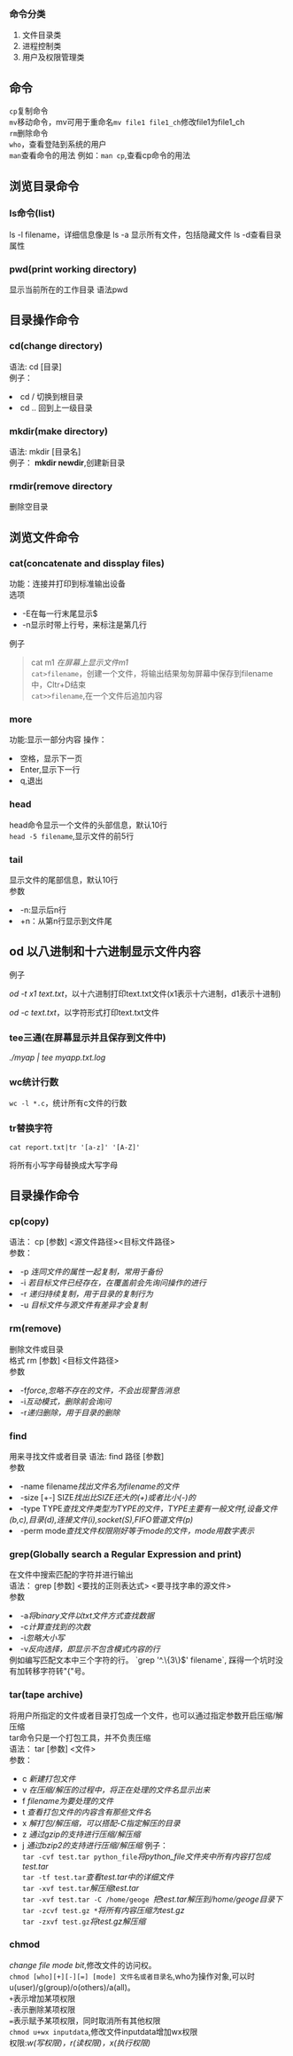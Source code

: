 ### 命令分类
1. 文件目录类
2. 进程控制类
3. 用户及权限管理类

## 命令
`cp`复制命令  
`mv`移动命令，mv可用于重命名`mv file1 file1_ch`修改file1为file1_ch  
`rm`删除命令    
`who`，查看登陆到系统的用户    
`man`查看命令的用法 例如：`man cp`,查看cp命令的用法   

## 浏览目录命令
### ls命令(list)
ls -l filename，详细信息像是
ls -a 显示所有文件，包括隐藏文件
ls -d查看目录属性
### pwd(print working directory)
显示当前所在的工作目录
语法pwd  
## 目录操作命令
### cd(change directory)
语法: cd [目录]  
例子：
<li>cd /  切换到根目录   
<li>cd .. 回到上一级目录  

### mkdir(make directory)  
语法: mkdir [目录名]  
例子： **mkdir newdir**,创建新目录  
### rmdir(remove directory
删除空目录 
## 浏览文件命令 
### cat(concatenate and dissplay files)
功能：连接并打印到标准输出设备  
选项
* -E在每一行末尾显示$  
* -n显示时带上行号，来标注是第几行    

例子
> cat m1 *在屏幕上显示文件m1*  
`cat>filename`，创建一个文件，将输出结果匆匆屏幕中保存到filename中，Cltr+D结束   
`cat>>filename`,在一个文件后追加内容  

### more
功能:显示一部分内容
操作：
<li>空格，显示下一页  
<li>Enter,显示下一行  
<li>q,退出  

### head
head命令显示一个文件的头部信息，默认10行  
`head -5 filename`,显示文件的前5行  
### tail
显示文件的尾部信息，默认10行  
参数  
<li> -n:显示后n行   
<li> +n：从第n行显示到文件尾  

## od 以八进制和十六进制显示文件内容

例子

*od -t x1 text.txt*，以十六进制打印text.txt文件(x1表示十六进制，d1表示十进制)

*od -c text.txt*，以字符形式打印text.txt文件

### tee三通(在屏幕显示并且保存到文件中)

*./myap | tee myapp.txt.log*

### wc统计行数

`wc -l *.c`，统计所有c文件的行数

### tr替换字符

`cat report.txt|tr '[a-z]' '[A-Z]'`

将所有小写字母替换成大写字母

## 目录操作命令
### cp(copy)
语法： cp [参数] <源文件路径><目标文件路径>  
参数：
<li> -p <i>连同文件的属性一起复制，常用于备份</i></li>
<li> -i <i>若目标文件已经存在，在覆盖前会先询问操作的进行</i></li>
<li> -r  <i>递归持续复制，用于目录的复制行为</i></li>
<li> -u <i>目标文件与源文件有差异才会复制</i></li>

### rm(remove)
删除文件或目录  
格式 rm [参数] <目标文件路径>  
参数  
<li>-f<i>force,忽略不存在的文件，不会出现警告消息</i></li>
<li>-i<i>互动模式，删除前会询问</i></li>
<li>-r<i>递归删除，用于目录的删除</i></li>  

### find
用来寻找文件或者目录 
语法: find 路径 [参数]   
参数  
<li> -name filename<i>找出文件名为filename的文件</i></li>  
<li>-size [+-] SIZE<i>找出比SIZE还大的(+)或者比小(-)的</i></li> 
<li>-type TYPE<i>查找文件类型为TYPE的文件，TYPE主要有一般文件f,设备文件(b,c),目录(d),连接文件(i),socket(S),FIFO管道文件(p)</i></li>  
<li>-perm mode<i>查找文件权限刚好等于mode的文件，mode用数字表示</i></li>  

### grep(Globally search a Regular Expression and print)
在文件中搜索匹配的字符并进行输出  
语法： grep [参数] <要找的正则表达式> <要寻找字串的源文件>  
参数  
<li>-a<i>将binary文件以txt文件方式查找数据</i></li>
<li>-c<i>计算查找到的次数</i></li>
<li>-i<i>忽略大小写</i></li>
<li>-v<i>反向选择，即显示不包含模式内容的行</i></li>
例如编写匹配文本中三个字符的行。  
`grep '^.\{3\}$' filename`, 踩得一个坑时没有加转移字符转"{"号。 

### tar(tape archive)
将用户所指定的文件或者目录打包成一个文件，也可以通过指定参数开启压缩/解压缩    
tar命令只是一个打包工具，并不负责压缩  
语法： tar [参数] <文件>  
参数：  
* c *新建打包文件*  
* v *在压缩/解压的过程中，将正在处理的文件名显示出来*  
* f *filename为要处理的文件*  
* t *查看打包文件的内容含有那些文件名*
* x *解打包/解压缩，可以搭配-C指定解压的目录*  
* z *通过gzip的支持进行压缩/解压缩*
* j *通过bzip2的支持进行压缩/解压缩*
例子：  
`tar -cvf test.tar python_file`*将python_file文件夹中所有内容打包成test.tar*  
`tar -tf test.tar`*查看test.tar中的详细文件*    
`tar -xvf test.tar`*解压缩test.tar*  
`tar -xvf test.tar -C /home/geoge `*把test.tar解压到/home/geoge目录下*  
`tar -zcvf test.gz *`*将所有内容压缩为test.gz*  
`tar -zxvf test.gz`*将test.gz解压缩*  
### chmod
*change file mode bit*,修改文件的访问权。  
`chmod [who][+][-][=] [mode] 文件名或者目录名`,who为操作对象,可以时u(user)/g(group)/o(others)/a(all)。  
`+`表示增加某项权限  
`-`表示删除某项权限  
`=`表示赋予某项权限，同时取消所有其他权限  
`chmod u+wx inputdata`,修改文件inputdata增加wx权限  
权限:*w(写权限)，r(读权限)，x(执行权限)*  






